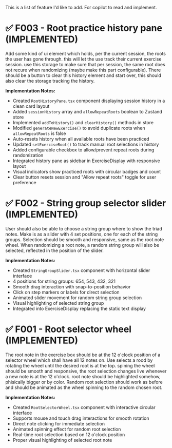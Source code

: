 This is a list of feature I'd like to add. For copilot to read and implement.

# ✅ F003 - Root practice history pane (IMPLEMENTED)

Add some kind of ui element which holds, per the current session, the roots the user has gone through. this will let the use track their current exercise session. use this storage to make sure that per session, the same root does not recure when randomizing (maybe make this part configurable).
There should be a button to clear this history element and start over, this should also clear the storage tracking the history.

**Implementation Notes:**
- Created `RootHistoryPane.tsx` component displaying session history in a clean card layout
- Added `sessionHistory` array and `allowRepeatRoots` boolean to Zustand store
- Implemented `addToHistory()` and `clearHistory()` methods in store
- Modified `generateNewExercise()` to avoid duplicate roots when `allowRepeatRoots` is false
- Auto-resets history when all available roots have been practiced
- Updated `setExerciseRoot()` to track manual root selections in history
- Added configurable checkbox to allow/prevent repeat roots during randomization
- Integrated history pane as sidebar in ExerciseDisplay with responsive layout
- Visual indicators show practiced roots with circular badges and count
- Clear button resets session and "Allow repeat roots" toggle for user preference

# ✅ F002 - String group selector slider (IMPLEMENTED)

User should also be able to choose a string group where to show the triad notes.
Make is as a slider with 4 set positions, one for each of the string groups. 
Selection should be smooth and responsive, same as the root note wheel.
When randomizing a root note, a random string group will also be selected, reflected in the position of the slider.

**Implementation Notes:**
- Created `StringGroupSlider.tsx` component with horizontal slider interface
- 4 positions for string groups: 654, 543, 432, 321
- Smooth drag interaction with snap-to-position behavior
- Click on step markers or labels for direct selection
- Animated slider movement for random string group selection
- Visual highlighting of selected string group
- Integrated into ExerciseDisplay replacing the static text display


# ✅ F001 - Root selector wheel (IMPLEMENTED)

The root note in the exercise box should be at the 12 o'clock position of a selector wheel which shall have all 12 notes on.
Use selects a rood by rotating the wheel until the desired root is at the top.
spining the wheel should be smooth and responsive, the root selection changes live whenever a new note is at the 12 o'clock.
root note should be highlighted somehow, phisically bigger or by color.
Random root selection should work as before and should be animated as the wheel spinning to the random chosen root.

**Implementation Notes:**
- Created `RootSelectorWheel.tsx` component with interactive circular interface
- Supports mouse and touch drag interactions for smooth rotation
- Direct note clicking for immediate selection
- Animated spinning effect for random root selection
- Real-time root selection based on 12 o'clock position
- Proper visual highlighting of selected root note

